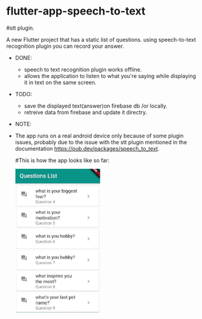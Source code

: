 # flutter-app-speech-to-text
#stt plugin.

A new Flutter project that has a static list of questions. using speech-to-text recognition plugin you can record your answer. 

* DONE: 
  - speech to text recognition plugin works offline.
  - allows the application to listen to what you're saying while displaying it in text on the same screen.

* TODO:
  - save the displayed text(answer)on firebase db /or locally.
  - retreive data from firebase and update it directry.
  
* NOTE: 
- The app runs on a real android device only because of some plugin issues, probably due to the issue with the stt plugin mentioned in the documentation https://pub.dev/packages/speech_to_text.  

  #This is how the app looks like so far:

  <img src="app.gif" style="zoom:70%;" />
